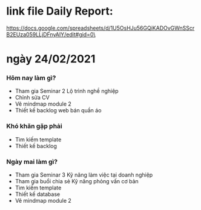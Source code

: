 # link file Daily Report:
https://docs.google.com/spreadsheets/d/1U5OsHJu56GQiKADOvGWnSScrB2EUza059LLjDFnyAIY/edit#gid=0\

# ngày 24/02/2021
### Hôm nay làm gì?
  + Tham gia Seminar 2 Lộ trình nghề nghiệp
  + Chỉnh sửa CV
  + Vẽ mindmap module 2
  + Thiết kế backlog web bán quần áo
### Khó khăn gặp phải
  + Tìm kiếm template
  + Thiết kế backlog
### Ngày mai làm gì?
  + Tham gia Seminar 3 Kỹ năng làm việc tại doanh nghiệp
  + Tham gia buổi chia sẻ Kỹ năng phỏng vấn cơ bản
  + Tìm kiếm template
  + Thiết kế database
  + Vẽ mindmap module 2 
